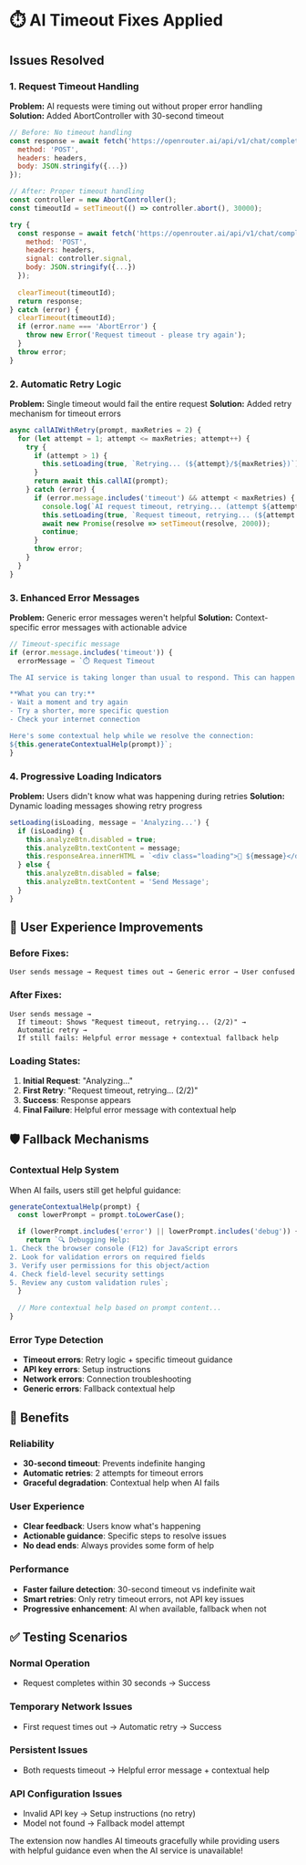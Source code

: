 # ⏱️ AI Timeout Fixes Applied

## Issues Resolved

### 1. **Request Timeout Handling**
**Problem:** AI requests were timing out without proper error handling
**Solution:** Added AbortController with 30-second timeout

```javascript
// Before: No timeout handling
const response = await fetch('https://openrouter.ai/api/v1/chat/completions', {
  method: 'POST',
  headers: headers,
  body: JSON.stringify({...})
});

// After: Proper timeout handling
const controller = new AbortController();
const timeoutId = setTimeout(() => controller.abort(), 30000);

try {
  const response = await fetch('https://openrouter.ai/api/v1/chat/completions', {
    method: 'POST',
    headers: headers,
    signal: controller.signal,
    body: JSON.stringify({...})
  });
  
  clearTimeout(timeoutId);
  return response;
} catch (error) {
  clearTimeout(timeoutId);
  if (error.name === 'AbortError') {
    throw new Error('Request timeout - please try again');
  }
  throw error;
}
```

### 2. **Automatic Retry Logic**
**Problem:** Single timeout would fail the entire request
**Solution:** Added retry mechanism for timeout errors

```javascript
async callAIWithRetry(prompt, maxRetries = 2) {
  for (let attempt = 1; attempt <= maxRetries; attempt++) {
    try {
      if (attempt > 1) {
        this.setLoading(true, `Retrying... (${attempt}/${maxRetries})`);
      }
      return await this.callAI(prompt);
    } catch (error) {
      if (error.message.includes('timeout') && attempt < maxRetries) {
        console.log(`AI request timeout, retrying... (attempt ${attempt + 1}/${maxRetries})`);
        this.setLoading(true, `Request timeout, retrying... (${attempt + 1}/${maxRetries})`);
        await new Promise(resolve => setTimeout(resolve, 2000));
        continue;
      }
      throw error;
    }
  }
}
```

### 3. **Enhanced Error Messages**
**Problem:** Generic error messages weren't helpful
**Solution:** Context-specific error messages with actionable advice

```javascript
// Timeout-specific message
if (error.message.includes('timeout')) {
  errorMessage = `⏱️ Request Timeout

The AI service is taking longer than usual to respond. This can happen during high usage periods.

**What you can try:**
- Wait a moment and try again
- Try a shorter, more specific question
- Check your internet connection

Here's some contextual help while we resolve the connection:
${this.generateContextualHelp(prompt)}`;
}
```

### 4. **Progressive Loading Indicators**
**Problem:** Users didn't know what was happening during retries
**Solution:** Dynamic loading messages showing retry progress

```javascript
setLoading(isLoading, message = 'Analyzing...') {
  if (isLoading) {
    this.analyzeBtn.disabled = true;
    this.analyzeBtn.textContent = message;
    this.responseArea.innerHTML = `<div class="loading">🤔 ${message}</div>`;
  } else {
    this.analyzeBtn.disabled = false;
    this.analyzeBtn.textContent = 'Send Message';
  }
}
```

## 🎯 User Experience Improvements

### **Before Fixes:**
```
User sends message → Request times out → Generic error → User confused
```

### **After Fixes:**
```
User sends message → 
  If timeout: Shows "Request timeout, retrying... (2/2)" → 
  Automatic retry → 
  If still fails: Helpful error message + contextual fallback help
```

### **Loading States:**
1. **Initial Request**: "Analyzing..."
2. **First Retry**: "Request timeout, retrying... (2/2)"
3. **Success**: Response appears
4. **Final Failure**: Helpful error message with contextual help

## 🛡️ Fallback Mechanisms

### **Contextual Help System**
When AI fails, users still get helpful guidance:

```javascript
generateContextualHelp(prompt) {
  const lowerPrompt = prompt.toLowerCase();

  if (lowerPrompt.includes('error') || lowerPrompt.includes('debug')) {
    return `🔍 Debugging Help:
1. Check the browser console (F12) for JavaScript errors
2. Look for validation errors on required fields
3. Verify user permissions for this object/action
4. Check field-level security settings
5. Review any custom validation rules`;
  }
  
  // More contextual help based on prompt content...
}
```

### **Error Type Detection**
- **Timeout errors**: Retry logic + specific timeout guidance
- **API key errors**: Setup instructions
- **Network errors**: Connection troubleshooting
- **Generic errors**: Fallback contextual help

## 🚀 Benefits

### **Reliability**
- **30-second timeout**: Prevents indefinite hanging
- **Automatic retries**: 2 attempts for timeout errors
- **Graceful degradation**: Contextual help when AI fails

### **User Experience**
- **Clear feedback**: Users know what's happening
- **Actionable guidance**: Specific steps to resolve issues
- **No dead ends**: Always provides some form of help

### **Performance**
- **Faster failure detection**: 30-second timeout vs indefinite wait
- **Smart retries**: Only retry timeout errors, not API key issues
- **Progressive enhancement**: AI when available, fallback when not

## ✅ Testing Scenarios

### **Normal Operation**
- Request completes within 30 seconds → Success

### **Temporary Network Issues**
- First request times out → Automatic retry → Success

### **Persistent Issues**
- Both requests timeout → Helpful error message + contextual help

### **API Configuration Issues**
- Invalid API key → Setup instructions (no retry)
- Model not found → Fallback model attempt

The extension now handles AI timeouts gracefully while providing users with helpful guidance even when the AI service is unavailable!